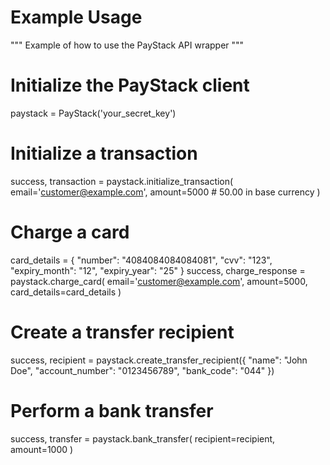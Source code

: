 # Example Usage
"""
Example of how to use the PayStack API wrapper
"""
# Initialize the PayStack client
paystack = PayStack('your_secret_key')


# Initialize a transaction
success, transaction = paystack.initialize_transaction(
    email='customer@example.com',
    amount=5000  # 50.00 in base currency
)

# Charge a card
card_details = {
    "number": "4084084084084081",
    "cvv": "123",
    "expiry_month": "12",
    "expiry_year": "25"
}
success, charge_response = paystack.charge_card(
    email='customer@example.com', 
    amount=5000, 
    card_details=card_details
)

# Create a transfer recipient
success, recipient = paystack.create_transfer_recipient({
    "name": "John Doe",
    "account_number": "0123456789",
    "bank_code": "044"
})

# Perform a bank transfer
success, transfer = paystack.bank_transfer(
    recipient=recipient, 
    amount=1000
)
